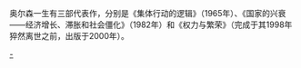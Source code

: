 
奥尔森一生有三部代表作，分别是《集体行动的逻辑》（1965年）、《国家的兴衰——经济增长、滞胀和社会僵化》（1982年）和《权力与繁荣》（完成于其1998年猝然离世之前，出版于2000年）。

[-](http://www.jfdaily.com/news/detail?id=17255#安迪如是说：“我喜欢跟随他强大的逻辑，一直被牵引到最后的结果。”)
